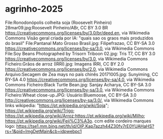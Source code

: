 # agrinho-2025
File:Ronodonópolis colheita soja (Roosevelt Pinheiro) 28mar09.jpg:Roosevelt Pinheiro/ABr, CC BY 3.0 BR <https://creativecommons.org/licenses/by/3.0/br/deed.en>, via Wikimedia Commons
Visão geral criada por IA: "quais sao os graos mais produzidos do brasil"
File:Pantanal Mato Grosso Brasil.jpg: Filipefrazao, CC BY-SA 3.0 <https://creativecommons.org/licenses/by-sa/3.0>, via Wikimedia Commons
File:Soy Beans Photographed by Trisorn Triboon 02.jpg: Tris T7, CC BY 3.0 <https://creativecommons.org/licenses/by/3.0>, via Wikimedia Commons
Ficheiro:Grãos de arroz (IRRI).jpg: Imagens IRRI, CC BY 2.0 <https://creativecommons.org/licenses/by/2.0>, via Wikimedia Commons
Arquivo:Secagem de Zea mays no país chinês 20171005.jpg: Sunyiming, CC BY-SA 4.0 <https://creativecommons.org/licenses/by-sa/4.0>, via Wikimedia Commons
Ficheiro:Black Turtle Bean.jpg: Sanjay Acharya, CC BY-SA 3.0 <https://creativecommons.org/licenses/by-sa/3.0>, via Wikimedia Commons
Ficheiro:Wheat close-up.JPG: Usuário:Bluemoose, CC BY-SA 3.0 <http://creativecommons.org/licenses/by-sa/3.0/>, via Wikimedia Commons
links wikipedia: "https://pt.wikipedia.org/wiki/Soja"; https://pt.wikipedia.org/wiki/Trigo; https://pt.wikipedia.org/wiki/Arroz;https://pt.wikipedia.org/wiki/Milho;  https://pt.wikipedia.org/wiki/Feij%C3%A3o. 
ccm edite cordeiro marques logo: https://tse1.mm.bing.net/th/id/OIP.Kap7azzh44Z30fv7rE0YUAHaHS?rs=1&pid=ImgDetMain&cb=idpwebpc1